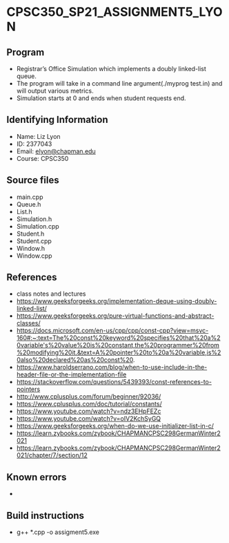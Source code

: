 # CPSC350_SP21_ASSIGNMENT5_LYON
## Program
* Registrar’s Office Simulation which implements a doubly linked-list queue.
* The program will take in a command line argument(./myprog test.in) and will output various metrics.
* Simulation starts at 0 and ends when student requests end. 

## Identifying Information
* Name: Liz Lyon
* ID: 2377043
* Email: elyon@chapman.edu
* Course: CPSC350

## Source files
* main.cpp
* Queue.h
* List.h
* Simulation.h
* Simulation.cpp
* Student.h
* Student.cpp
* Window.h
* Window.cpp

## References 
* class notes and lectures
* https://www.geeksforgeeks.org/implementation-deque-using-doubly-linked-list/
* https://www.geeksforgeeks.org/pure-virtual-functions-and-abstract-classes/
* https://docs.microsoft.com/en-us/cpp/cpp/const-cpp?view=msvc-160#:~:text=The%20const%20keyword%20specifies%20that%20a%20variable's%20value%20is%20constant,the%20programmer%20from%20modifying%20it.&text=A%20pointer%20to%20a%20variable,is%20also%20declared%20as%20const%20.
* https://www.haroldserrano.com/blog/when-to-use-include-in-the-header-file-or-the-implementation-file
* https://stackoverflow.com/questions/5439393/const-references-to-pointers
* http://www.cplusplus.com/forum/beginner/92036/
* https://www.cplusplus.com/doc/tutorial/constants/
* https://www.youtube.com/watch?v=ndz3EHpFEZc
* https://www.youtube.com/watch?v=oIV2KchSyGQ
* https://www.geeksforgeeks.org/when-do-we-use-initializer-list-in-c/
* https://learn.zybooks.com/zybook/CHAPMANCPSC298GermanWinter2021
* https://learn.zybooks.com/zybook/CHAPMANCPSC298GermanWinter2021/chapter/7/section/12

## Known errors
* 

## Build instructions 
* g++ *.cpp -o assigment5.exe
